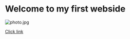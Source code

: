 # Welcome to my first webside

![photo.jpg](https://postimg.cc/gXfkGyq8)

[Click link](https://darekgor.github.io/NewHomepage/)